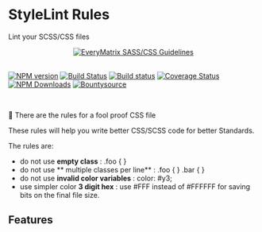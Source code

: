 # StyleLint Rules
Lint your SCSS/CSS files

<div align="center">
  <a href="http://stylelint.io/">
    <img src="https://everymatrix.com/wp-content/themes/em2/img/logo/logo.png" alt="EveryMatrix" />
    <span class="logotext"> SASS/CSS Guidelines </span>
  </a>
</div>
<br>
<p><a href="https://www.npmjs.org/package/stylelint"><img src="http://img.shields.io/npm/v/stylelint.svg" alt="NPM version"></a> <a href="https://travis-ci.org/stylelint/stylelint"><img src="https://travis-ci.org/stylelint/stylelint.svg?branch=master" alt="Build Status"></a> <a href="https://ci.appveyor.com/project/stylelint/stylelint/branch/master"><img src="https://ci.appveyor.com/api/projects/status/wwajr0886e00g8je/branch/master?svg=true" alt="Build status"></a> <a href="https://coveralls.io/github/stylelint/stylelint?branch=master"><img src="https://coveralls.io/repos/github/stylelint/stylelint/badge.svg?branch=master" alt="Coverage Status"></a> <a href="https://www.npmjs.org/package/stylelint"><img src="https://img.shields.io/npm/dm/stylelint.svg" alt="NPM Downloads"></a> <a href="https://www.bountysource.com/trackers/9282518-stylelint?utm_source=9282518&amp;utm_medium=shield&amp;utm_campaign=TRACKER_BADGE"><img src="https://www.bountysource.com/badge/tracker?tracker_id=9282518" alt="Bountysource"></a></p>

<br>

:tada: There are the rules for a fool proof CSS file

These rules will help you write better CSS/SCSS code for better Standards.

The rules are:

- do not use **empty class** : .foo { }
- do not use ** multiple classes per line** : .foo { } .bar { }
- do not use **invalid color variables** : color: #y3;
- use simpler color **3 digit hex** : use #FFF instead of #FFFFFF for saving bits on the final file size.

## Features
